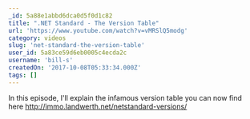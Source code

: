 ```yaml
---
_id: 5a88e1abbd6dca0d5f0d1c82
title: ".NET Standard - The Version Table"
url: 'https://www.youtube.com/watch?v=vMRSlQ5modg'
category: videos
slug: 'net-standard-the-version-table'
user_id: 5a83ce59d6eb0005c4ecda2c
username: 'bill-s'
createdOn: '2017-10-08T05:33:34.000Z'
tags: []
---
```


In this episode, I'll explain the infamous version table you can now find here http://immo.landwerth.net/netstandard-versions/
